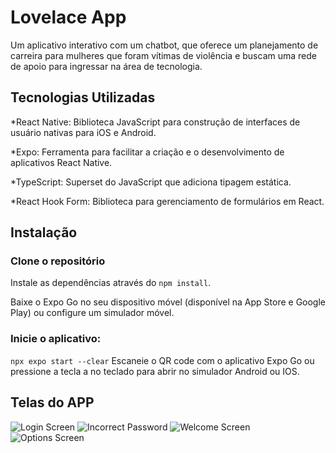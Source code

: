 # Lovelace App
Um aplicativo interativo com um chatbot, que oferece um planejamento de carreira para mulheres que foram vítimas de violência e buscam uma rede de apoio para ingressar na área de tecnologia.

## Tecnologias Utilizadas
*React Native: Biblioteca JavaScript para construção de interfaces de usuário nativas para iOS e Android.

*Expo: Ferramenta para facilitar a criação e o desenvolvimento de aplicativos React Native.

*TypeScript: Superset do JavaScript que adiciona tipagem estática.

*React Hook Form: Biblioteca para gerenciamento de formulários em React.

## Instalação
### Clone o repositório

Instale as dependências através do  ``npm install``.

Baixe o Expo Go no seu dispositivo móvel (disponível na App Store e Google Play) ou configure um simulador móvel.

### Inicie o aplicativo:

```npx expo start --clear```
Escaneie o QR code com o aplicativo Expo Go ou pressione a tecla a no teclado para abrir no simulador Android ou IOS.

## Telas do APP

![Login Screen](./assets/login.png)
![Incorrect Password](./assets/aviso-senha-incorreta.png)
![Welcome Screen](./assets/quem-somos-nos.png)
![Options Screen](./assets/nossas-opcoes.png)